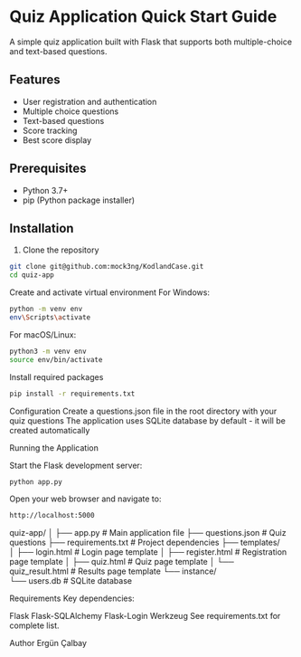
# Quiz Application Quick Start Guide

A simple quiz application built with Flask that supports both multiple-choice and text-based questions.

## Features
- User registration and authentication
- Multiple choice questions
- Text-based questions 
- Score tracking
- Best score display

## Prerequisites
- Python 3.7+
- pip (Python package installer)

## Installation

1. Clone the repository
```bash
git clone git@github.com:mock3ng/KodlandCase.git
cd quiz-app

```

Create and activate virtual environment
For Windows:

```bash
python -m venv env
env\Scripts\activate

```
For macOS/Linux:

```bash
python3 -m venv env
source env/bin/activate
```

Install required packages

```bash
pip install -r requirements.txt
```
Configuration
Create a questions.json file in the root directory with your quiz questions
The application uses SQLite database by default - it will be created automatically

Running the Application

Start the Flask development server:

```bash
python app.py
```
Open your web browser and navigate to:


```bash
http://localhost:5000
```



quiz-app/
│
├── app.py              # Main application file
├── questions.json      # Quiz questions
├── requirements.txt    # Project dependencies
├── templates/         
│   ├── login.html     # Login page template
│   ├── register.html  # Registration page template
│   ├── quiz.html      # Quiz page template
│   └── quiz_result.html # Results page template
└── instance/          
    └── users.db       # SQLite database
    
Requirements
Key dependencies:

Flask
Flask-SQLAlchemy
Flask-Login
Werkzeug
See requirements.txt for complete list.



Author
Ergün Çalbay
